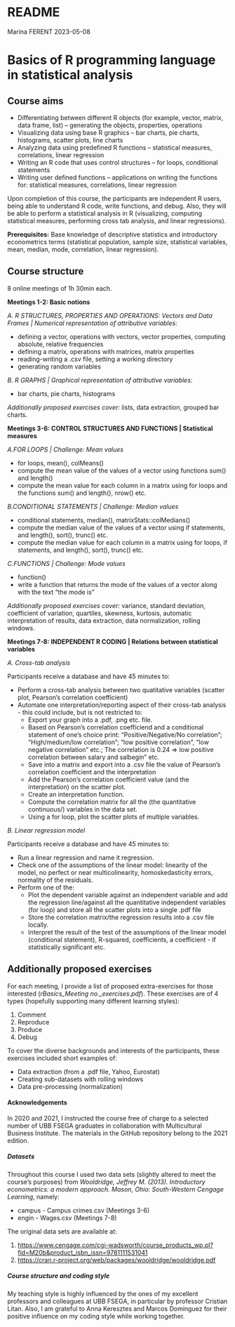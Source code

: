 README
================
Marina FERENT
2023-05-08

# Basics of R programming language in statistical analysis

## Course aims

- Differentiating between different R objects (for example, vector,
  matrix, data frame, list) – generating the objects, properties,
  operations
- Visualizing data using base R graphics – bar charts, pie charts,
  histograms, scatter plots, line charts
- Analyzing data using predefined R functions – statistical measures,
  correlations, linear regression
- Writing an R code that uses control structures – for loops,
  conditional statements
- Writing user defined functions – applications on writing the functions
  for: statistical measures, correlations, linear regression

Upon completion of this course, the participants are independent R
users, being able to understand R code, write functions, and debug.
Also, they will be able to perform a statistical analysis in R
(visualizing, computing statistical measures, performing cross tab
analysis, and linear regressions).

**Prerequisites:** Base knowledge of descriptive statistics and
introductory econometrics terms (statistical population, sample size,
statistical variables, mean, median, mode, correlation, linear
regression).

## Course structure

8 online meetings of 1h 30min each.

**Meetings 1-2: Basic notions**

*A. R STRUCTURES, PROPERTIES AND OPERATIONS: Vectors and Data Frames \|
Numerical representation of attributive variables:*

- defining a vector, operations with vectors, vector properties,
  computing absolute, relative frequencies
- defining a matrix, operations with matrices, matrix properties
- reading-writing a .csv file, setting a working directory
- generating random variables

*B. R GRAPHS \| Graphical representation of attributive variables:*

- bar charts, pie charts, histograms

*Additionally proposed exercises cover:* lists, data extraction, grouped
bar charts.

**Meetings 3-6: CONTROL STRUCTURES AND FUNCTIONS \| Statistical
measures**

*A.FOR LOOPS \| Challenge: Mean values*

- for loops, mean(), colMeans()
- compute the mean value of the values of a vector using functions sum()
  and length()
- compute the mean value for each column in a matrix using for loops and
  the functions sum() and length(), nrow() etc.

*B.CONDITIONAL STATEMENTS \| Challenge: Median values*

- conditional statements, median(), matrixStats::colMedians()
- compute the median value of the values of a vector using if
  statements, and length(), sort(), trunc() etc.
- compute the median value for each column in a matrix using for loops,
  if statements, and length(), sort(), trunc() etc.

*C.FUNCTIONS \| Challenge: Mode values*

- function()
- write a function that returns the mode of the values of a vector along
  with the text “the mode is”

*Additionally proposed exercises cover:* variance, standard deviation,
coefficient of variation, quartiles, skewness, kurtosis, automatic
interpretation of results, data extraction, data normalization, rolling
windows.

**Meetings 7-8: INDEPENDENT R CODING \| Relations between statistical
variables**

*A. Cross-tab analysis*

Participants receive a database and have 45 minutes to:

- Perform a cross-tab analysis between two quatitative variables
  (scatter plot, Pearson’s correlation coefficient)
- Automate one interpretation/reporting aspect of their cross-tab
  analysis - this could include, but is not restricted to:
  - Export your graph into a .pdf, .png etc. file.
  - Based on Pearson’s correlation coefficiend and a conditional
    statement of one’s choice print: “Positive/Negative/No correlation”;
    “High/medium/low correlation”; “low positive correlation”, “low
    negative correlation” etc.; The correlation is 0.24 =\> low positive
    correlation between salary and salbegin” etc.
  - Save into a matrix and export into a .csv file the value of
    Pearson’s correlation coefficient and the interpretation
  - Add the Pearson’s correlation coefficient value (and the
    interpretation) on the scatter plot.
  - Create an interpretation function.
  - Compute the correlation matrix for all the (the quantitative
    continuous/) variables in the data set.
  - Using a for loop, plot the scatter plots of multiple variables.

*B. Linear regression model*

Participants receive a database and have 45 minutes to:

- Run a linear regression and name it regression.
- Check one of the assumptions of the linear model: linearity of the
  model, no perfect or near multicolinearity, homoskedasticity errors,
  normality of the residuals.
- Perform one of the:
  - Plot the dependent variable against an independent variable and add
    the regression line/against all the quantitative independent
    variables (for loop) and store all the scatter plots into a single
    .pdf file
  - Store the correlation matrix/the regression results into a .csv file
    locally.
  - Interpret the result of the test of the assumptions of the linear
    model (conditional statement), R-squared, coefficients, a
    coefficient - if statistically significant etc.

## Additionally proposed exercises

For each meeting, I provide a list of proposed extra-exercises for those
interested (*rBasics_Meeting no.\_exercises.pdf*). These exercises are
of 4 types (hopefully supporting many different learning styles):

1.  Comment
2.  Reproduce
3.  Produce
4.  Debug

To cover the diverse backgrounds and interests of the participants,
these exercises included short examples of:

- Data extraction (from a .pdf file, Yahoo, Eurostat)
- Creating sub-datasets with rolling windows
- Data pre-processing (normalization)

#### Acknowledgements

In 2020 and 2021, I instructed the course free of charge to a selected
number of UBB FSEGA graduates in collaboration with Multicultural
Business Institute. The materials in the GitHub repository belong to the
2021 edition.

##### Datasets

Throughout this course I used two data sets (slightly altered to meet
the course’s purposes) from *Wooldridge, Jeffrey M. (2013). Introductory
econometrics: a modern approach. Mason, Ohio: South-Western Cengage
Learning*, namely:

- campus - Campus crimes.csv (Meetings 3-6)
- engin - Wages.csv (Meetings 7-8)

The original data sets are available at:

1.  <https://www.cengage.com/cgi-wadsworth/course_products_wp.pl?fid=M20b&product_isbn_issn=9781111531041>
2.  <https://cran.r-project.org/web/packages/wooldridge/wooldridge.pdf>

##### Course structure and coding style

My teaching style is highly influenced by the ones of my excellent
professors and colleagues at UBB FSEGA, in particular by professor
Cristian Litan. Also, I am grateful to Anna Keresztes and Marcos
Dominguez for their positive influence on my coding style while working
together.
